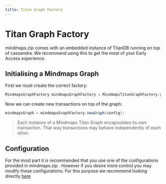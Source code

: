 ```yaml
---
title: Titan Graph Factory
---
```

# Titan Graph Factory

mindmaps.zip comes with an embedded instance of TitanDB running on top of
cassandra. We recommend using this to get the most of your Early Access
experience. 

## Initialising a Mindmaps Graph

First we must create the correct factory:

```java
MindmapsGraphFactory mindmapsGraphFactory = MindmapsTitanGraphFactory.getInstance();
```

Now we can create new transactions on top of the graph:

```java
mindmapsGraph = mindmapsGraphFactory.newGraph(config);
```

> Each instance of a Mindmaps Titan Graph encapsulates its own transaction.
> That way transactions may behave independently of each other.

## Configuration

For the most part it is recommended that you use one of the configurations
provided in mindmaps.zip . However if you desire more control you may modify
these configurations. For this purpose we recommend looking directly
[here](http://s3.thinkaurelius.com/docs/titan/1.0.0/titan-config-ref.html)
